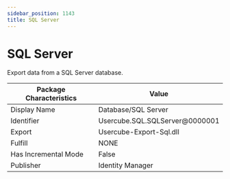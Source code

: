 ```yaml
---
sidebar_position: 1143
title: SQL Server
---
```


# SQL Server

Export data from a SQL Server database.

| Package Characteristics | Value |
| --- | --- |
| Display Name | Database/SQL Server |
| Identifier | Usercube.SQL.SQLServer@0000001 |
| Export | Usercube-Export-Sql.dll |
| Fulfill | NONE |
| Has Incremental Mode | False |
| Publisher | Identity Manager |